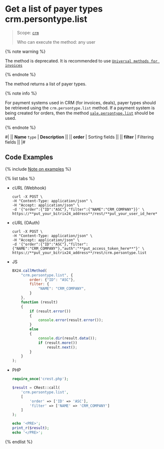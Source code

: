 # Get a list of payer types crm.persontype.list

> Scope: [`crm`](../../../scopes/permissions.md)
>
> Who can execute the method: any user

{% note warning %}

The method is deprecated. It is recommended to use [`Universal methods for invoices`](../../universal/invoice.md)

{% endnote %}

The method returns a list of payer types.

{% note info %}

For payment systems used in CRM (for invoices, deals), payer types should be retrieved using the `crm.persontype.list` method. If a payment system is being created for orders, then the method [`sale.persontype.list`](../../../sale/person-type/sale-person-type-list.md) should be used.

{% endnote %}

#|
|| **Name**
`type` | **Description** ||
|| **order** | Sorting fields ||
|| **filter** | Filtering fields ||
|#

## Code Examples

{% include [Note on examples](../../../../_includes/examples.md) %}

{% list tabs %}

- cURL (Webhook)

    ```http
    curl -X POST \
    -H "Content-Type: application/json" \
    -H "Accept: application/json" \
    -d '{"order":{"ID":"ASC"},"filter":{"NAME":"CRM_COMPANY"}}' \
    https://**put_your_bitrix24_address**/rest/**put_your_user_id_here**/**put_your_webhook_here**/crm.persontype.list
    ```

- cURL (OAuth)

    ```http
    curl -X POST \
    -H "Content-Type: application/json" \
    -H "Accept: application/json" \
    -d '{"order":{"ID":"ASC"},"filter":{"NAME":"CRM_COMPANY"},"auth":"**put_access_token_here**"}' \
    https://**put_your_bitrix24_address**/rest/crm.persontype.list
    ```

- JS

    ```js
    BX24.callMethod(
        "crm.persontype.list", {
            order: {"ID": "ASC"},
            filter: {
                "NAME": "CRM_COMPANY",
            }
        },
        function (result)
        {
            if (result.error())
            {
                console.error(result.error());
            }
            else
            {
                console.dir(result.data());
                if (result.more())
                    result.next();
            }
        }
    );
    ```

- PHP

    ```php
    require_once('crest.php');

    $result = CRest::call(
        'crm.persontype.list',
        [
            'order' => ['ID' => 'ASC'],
            'filter' => ['NAME' => 'CRM_COMPANY']
        ]
    );

    echo '<PRE>';
    print_r($result);
    echo '</PRE>';
    ```

{% endlist %}